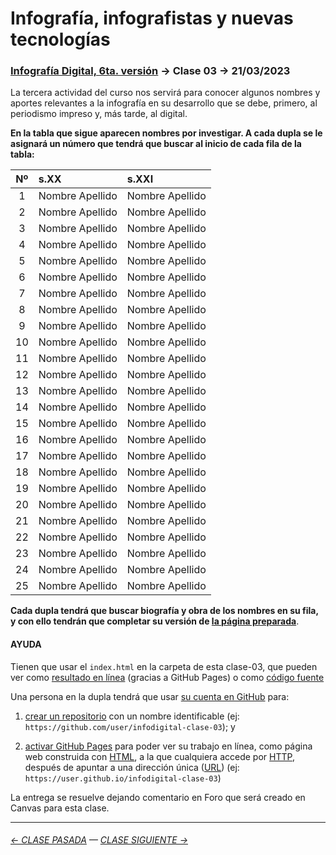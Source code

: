 # Infografía, infografistas y nuevas tecnologías

### [Infografía Digital, 6ta. versión](https://github.com/profesorfaco/dno075-2023-1#readme) → Clase 03 → 21/03/2023

La tercera actividad del curso nos servirá para conocer algunos nombres y aportes relevantes a la infografía en su desarrollo que se debe, primero, al periodismo impreso y, más tarde, al digital.

**En la tabla que sigue aparecen nombres por investigar. A cada dupla se le asignará un número que tendrá que buscar al inicio de cada fila de la tabla:**

| Nº | s.XX              | s.XXI        |
|:----:|:---------------|:---------------|
| 1 |  Nombre Apellido | Nombre Apellido |
| 2 |  Nombre Apellido | Nombre Apellido |
| 3 |  Nombre Apellido | Nombre Apellido |
| 4 |  Nombre Apellido | Nombre Apellido |
| 5 |  Nombre Apellido | Nombre Apellido |
| 6 |  Nombre Apellido | Nombre Apellido |
| 7 |  Nombre Apellido | Nombre Apellido |
| 8 |  Nombre Apellido | Nombre Apellido |
| 9 |  Nombre Apellido | Nombre Apellido |
| 10 |  Nombre Apellido | Nombre Apellido |
| 11 |  Nombre Apellido | Nombre Apellido |
| 12 |  Nombre Apellido | Nombre Apellido |
| 13 |  Nombre Apellido | Nombre Apellido |
| 14 |  Nombre Apellido | Nombre Apellido |
| 15 |  Nombre Apellido | Nombre Apellido |
| 16 |  Nombre Apellido | Nombre Apellido |
| 17 |  Nombre Apellido | Nombre Apellido |
| 18 |  Nombre Apellido | Nombre Apellido |
| 19 |  Nombre Apellido | Nombre Apellido |
| 20 |  Nombre Apellido | Nombre Apellido |
| 21 |  Nombre Apellido | Nombre Apellido |
| 22 |  Nombre Apellido | Nombre Apellido |
| 23 |  Nombre Apellido | Nombre Apellido |
| 24 |  Nombre Apellido | Nombre Apellido |
| 25 |  Nombre Apellido | Nombre Apellido |

**Cada dupla tendrá que buscar biografía y obra de los nombres en su fila, y con ello tendrán que completar su versión de [la página preparada](https://profesorfaco.github.io/dno075-2023-1/clase-03/)**.

#### AYUDA

Tienen que usar el `index.html` en la carpeta de esta clase-03, que pueden ver como [resultado en línea](https://profesorfaco.github.io/dno075-2023-1/clase-03/) (gracias a GitHub Pages) o como [código fuente](https://github.com/profesorfaco/dno075-2023-1/blob/main/clase-03/index.html)

Una persona en la dupla tendrá que usar [su cuenta en GitHub](https://github.com/) para:

1. [crear un repositorio](https://docs.github.com/es/get-started/quickstart/create-a-repo) con un nombre identificable (ej: `https://github.com/user/infodigital-clase-03`); y

2. [activar GitHub Pages](https://docs.github.com/es/pages/getting-started-with-github-pages/configuring-a-publishing-source-for-your-github-pages-site) para poder ver su trabajo en línea, como página web construida con [HTML](https://developer.mozilla.org/es/docs/Learn/HTML/Introduction_to_HTML/Getting_started), a la que cualquiera accede por [HTTP](https://es.wikipedia.org/wiki/Protocolo_de_transferencia_de_hipertexto), después de apuntar a una dirección única ([URL](https://es.wikipedia.org/wiki/Localizador_de_recursos_uniforme)) (ej: `https://user.github.io/infodigital-clase-03`)

La entrega se resuelve dejando comentario en Foro que será creado en Canvas para esta clase.

- - - - - - - 

###### [← CLASE PASADA](https://github.com/profesorfaco/dno075-2023-1/tree/main/clase-02) — [CLASE SIGUIENTE →](https://github.com/profesorfaco/dno075-2023-1/tree/main/clase-04) 
